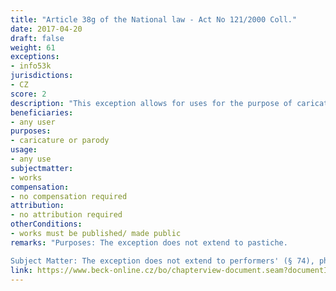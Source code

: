 ```yaml
---
title: "Article 38g of the National law - Act No 121/2000 Coll."
date: 2017-04-20 
draft: false
weight: 61
exceptions:
- info53k
jurisdictions:
- CZ
score: 2
description: "This exception allows for uses for the purpose of caricature or parody." 
beneficiaries:
- any user
purposes: 
- caricature or parody
usage:
- any use
subjectmatter:
- works
compensation:
- no compensation required
attribution: 
- no attribution required
otherConditions: 
- works must be published/ made public
remarks: "Purposes: The exception does not extend to pastiche.

Subject Matter: The exception does not extend to performers' (§ 74), phonogram producers' (§ 78), film producers' (§ 82), broadcasters' (§ 86) and database makers' (§ 94) rights."
link: https://www.beck-online.cz/bo/chapterview-document.seam?documentId=onrf6mrqgayf6mjsgexggyjrl5ugymk7mrutix3emqzc2mrq&rowIndex=0
---
```

